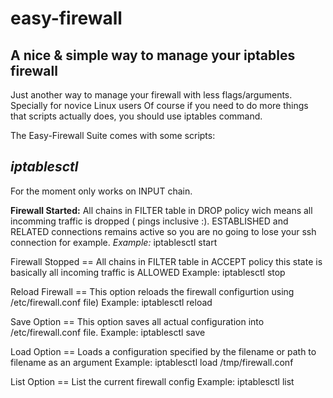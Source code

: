# easy-firewall
A nice &amp; simple way to manage your iptables firewall
---

Just another way to manage your firewall with less flags/arguments. Specially for novice Linux users
Of course if you need to do more things that scripts actually does, you should use iptables command.

The Easy-Firewall Suite comes with some scripts: 

*iptablesctl*
---
For the moment only works on INPUT chain.

**Firewall Started:** All chains in FILTER table in DROP policy wich means all incomming traffic is dropped ( pings inclusive :). ESTABLISHED and RELATED connections remains active so you are no going to lose your ssh connection for example.
*Example:* iptablesctl start

 Firewall Stopped 	== 	All chains in FILTER table in ACCEPT policy this state is basically
						all incoming traffic is ALLOWED
						Example: iptablesctl stop

 Reload Firewall 	==	This option reloads the firewall configurtion using /etc/firewall.conf file)
						Example: iptablesctl reload

 Save Option 		==	This option saves all actual configuration into /etc/firewall.conf file.
						Example: iptablesctl save

 Load Option 		==	Loads a configuration specified by the filename or path to filename as an argument
 						Example: iptablesctl load /tmp/firewall.conf

 List Option 		==	List the current firewall config
						Example: iptablesctl list
